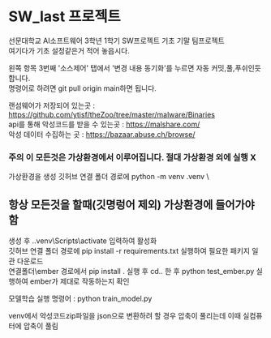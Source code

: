 # SW_last 프로젝트
선문대학교 AI소프트웨어 3학년 1학기 SW프로젝트 기초 기말 팀프로젝트  
여기다가 기초 설정같은거 적어 놓읍시다.  

왼쪽 항목 3번째 '소스제어' 탭에서 '변경 내용 동기화'를 누르면 자동 커밋,풀,푸쉬인듯합니다.  
명령어로 하려면 git pull origin main하면 됩니다.  
  
랜섬웨어가 저장되어 있는곳 : https://github.com/ytisf/theZoo/tree/master/malware/Binaries  
api를 통해 악성코드를 받을 수 있는곳 : https://malshare.com/  
악성 데이터 수집하는 곳 :  https://bazaar.abuse.ch/browse/

### 주의 이 모든것은 가상환경에서 이루어집니다. 절대 가상환경 외에 실행 X  
가상환경을 생성 깃허브 연결 폴더 경로에 python -m venv .venv  \

## 항상 모든것을 할때(깃명렁어 제외) 가상환경에 들어가야함
생성 후 .\.venv\Scripts\activate 입력하여 활성화  
깃허브 연결 폴더 경로에 pip install -r requirements.txt 실행하여 필요한 패키지 일관 다운로드  
연결폴더\ember 경로에서 pip install . 실행 후 cd.. 한 후  python test_ember.py 실행하여 ember가 제대로 작동하는지 확인  

모델학습 실행 명령어 : python train_model.py  

venv에서 악성코드zip파일을 json으로 변환하려 할 경우
압축이 풀리는데 이때 실컴퓨터에 압축이 풀림
